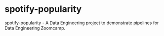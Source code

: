 # spotify-popularity
spotify-popularity - A Data Engineering project to demonstrate pipelines for Data Engineering Zoomcamp.
